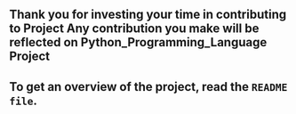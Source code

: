 ## Thank you for investing your time in contributing to Project Any contribution you make will be reflected on **Python_Programming_Language** Project

## To get an overview of the project, read the `README file`.
